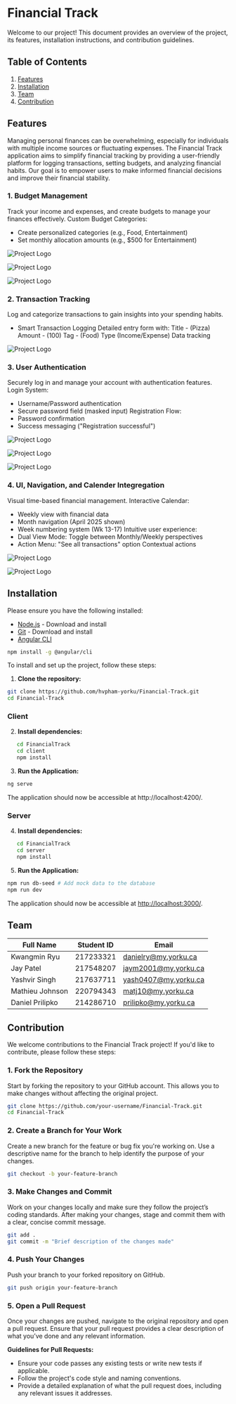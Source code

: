 # Financial Track

Welcome to our project! This document provides an overview of the project, its features, installation instructions, and contribution guidelines.

## Table of Contents

1. [Features](#features)
2. [Installation](#installation)
3. [Team](#team)
4. [Contribution](#contribution)

## Features

Managing personal finances can be overwhelming, especially for individuals with multiple income sources or fluctuating expenses. The Financial Track application aims to simplify financial tracking by providing a user-friendly platform for logging transactions, setting budgets, and analyzing financial habits. Our goal is to empower users to make informed financial decisions and improve their financial stability.

### 1. Budget Management

Track your income and expenses, and create budgets to manage your finances effectively.
Custom Budget Categories:
   - Create personalized categories (e.g., Food, Entertainment)
   - Set monthly allocation amounts (e.g., $500 for Entertainment)

![Project Logo](https://github.com/hvpham-yorku/Financial-Track/blob/sprint2/doc/image/budget.png)

![Project Logo](https://github.com/hvpham-yorku/Financial-Track/blob/sprint2/doc/image/Byellow.png)

![Project Logo](https://github.com/hvpham-yorku/Financial-Track/blob/sprint2/doc/image/Bgreen.png)

### 2. Transaction Tracking

Log and categorize transactions to gain insights into your spending habits.
   - Smart Transaction Logging
      Detailed entry form with:
         Title - (Pizza)
         Amount - (100)
         Tag - (Food)
         Type (Income/Expense)
         Data tracking
     
![Project Logo](https://github.com/hvpham-yorku/Financial-Track/blob/sprint2/doc/image/trans.png)

### 3. User Authentication

Securely log in and manage your account with authentication features.
Login System:
   - Username/Password authentication
   - Secure password field (masked input)
Registration Flow:
   - Password confirmation
   - Success messaging ("Registration successful")

![Project Logo](https://github.com/hvpham-yorku/Financial-Track/blob/sprint2/doc/image/register.png)

![Project Logo](https://github.com/hvpham-yorku/Financial-Track/blob/sprint2/doc/image/login.png)

![Project Logo](https://github.com/hvpham-yorku/Financial-Track/blob/sprint2/doc/image/logout.png)


### 4. UI, Navigation, and Calender Integregation

Visual time-based financial management.
Interactive Calendar:
   - Weekly view with financial data
   - Month navigation (April 2025 shown)
   - Week numbering system (Wk 13-17)
Intuitive user experience:
   - Dual View Mode:
       Toggle between Monthly/Weekly perspectives
   - Action Menu:
      "See all transactions" option
      Contextual actions

![Project Logo](https://github.com/hvpham-yorku/Financial-Track/blob/sprint2/doc/image/month.png)

![Project Logo](https://github.com/hvpham-yorku/Financial-Track/blob/sprint2/doc/image/week.png)



## Installation

Please ensure you have the following installed:

- [Node.js](https://nodejs.org) - Download and install
- [Git](https://git-scm.com/) - Download and install
- [Angular CLI](https://angular.dev/tools/cli/setup-local)

```bash
npm install -g @angular/cli
```

To install and set up the project, follow these steps:

1. **Clone the repository:**

```bash
git clone https://github.com/hvpham-yorku/Financial-Track.git
cd Financial-Track
```

### Client

2. **Install dependencies:**

```bash
   cd FinancialTrack
   cd client
   npm install
```

3. **Run the Application:**

```bash
ng serve
```

The application should now be accessible at http://localhost:4200/.

### Server

4. **Install dependencies:**

```bash
   cd FinancialTrack
   cd server
   npm install
```

5. **Run the Application:**

```bash
npm run db-seed # Add mock data to the database
npm run dev
```

The application should now be accessible at [http://localhost:3000/](http://localhost:3000/).

## Team

| Full Name       | Student ID | Email                  |
| --------------- | ---------- | ---------------------- |
| Kwangmin Ryu    | 217233321  | <danielry@my.yorku.ca> |
| Jay Patel       | 217548207  | <jaym2001@my.yorku.ca> |
| Yashvir Singh   | 217637711  | <yash0407@my.yorku.ca> |
| Mathieu Johnson | 220794343  | <matj10@my.yorku.ca>   |
| Daniel Prilipko | 214286710  | <prilipko@my.yorku.ca> |

## Contribution

We welcome contributions to the Financial Track project! If you'd like to contribute, please follow these steps:

### 1. Fork the Repository

Start by forking the repository to your GitHub account. This allows you to make changes without affecting the original project.

```bash
git clone https://github.com/your-username/Financial-Track.git
cd Financial-Track
```

### 2. Create a Branch for Your Work

Create a new branch for the feature or bug fix you're working on. Use a descriptive name for the branch to help identify the purpose of your changes.

```bash
git checkout -b your-feature-branch
```

### 3. Make Changes and Commit

Work on your changes locally and make sure they follow the project’s coding standards. After making your changes, stage and commit them with a clear, concise commit message.

```bash
git add .
git commit -m "Brief description of the changes made"
```

### 4. Push Your Changes

Push your branch to your forked repository on GitHub.

```bash
git push origin your-feature-branch
```

### 5. Open a Pull Request

Once your changes are pushed, navigate to the original repository and open a pull request. Ensure that your pull request provides a clear description of what you’ve done and any relevant information.

**Guidelines for Pull Requests:**

- Ensure your code passes any existing tests or write new tests if applicable.
- Follow the project's code style and naming conventions.
- Provide a detailed explanation of what the pull request does, including any relevant issues it addresses.
